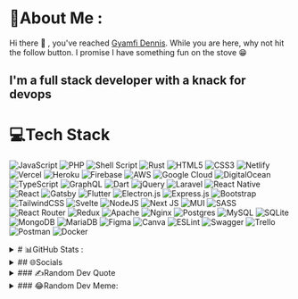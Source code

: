 # 💫About Me :
Hi there 👋 , you've reached [Gyamfi Dennis](gyamfidennist.com). While you are here, why not hit the follow button. I promise I have something fun on the stove 😁

## I'm a full stack developer with a knack for devops




# 💻Tech Stack
![JavaScript](https://img.shields.io/badge/javascript-%23323330.svg?style=plastic&logo=javascript&logoColor=%23F7DF1E) ![PHP](https://img.shields.io/badge/php-%23777BB4.svg?style=plastic&logo=php&logoColor=white) ![Shell Script](https://img.shields.io/badge/shell_script-%23121011.svg?style=plastic&logo=gnu-bash&logoColor=white) ![Rust](https://img.shields.io/badge/rust-%23000000.svg?style=plastic&logo=rust&logoColor=white) ![HTML5](https://img.shields.io/badge/html5-%23E34F26.svg?style=plastic&logo=html5&logoColor=white) ![CSS3](https://img.shields.io/badge/css3-%231572B6.svg?style=plastic&logo=css3&logoColor=white) ![Netlify](https://img.shields.io/badge/netlify-%23000000.svg?style=plastic&logo=netlify&logoColor=#00C7B7) ![Vercel](https://img.shields.io/badge/vercel-%23000000.svg?style=plastic&logo=vercel&logoColor=white) ![Heroku](https://img.shields.io/badge/heroku-%23430098.svg?style=plastic&logo=heroku&logoColor=white) ![Firebase](https://img.shields.io/badge/firebase-%23039BE5.svg?style=plastic&logo=firebase) ![AWS](https://img.shields.io/badge/AWS-%23FF9900.svg?style=plastic&logo=amazon-aws&logoColor=white) ![Google Cloud](https://img.shields.io/badge/Google%20Cloud-%234285F4.svg?style=plastic&logo=google-cloud&logoColor=white) ![DigitalOcean](https://img.shields.io/badge/DigitalOcean-%230167ff.svg?style=plastic&logo=digitalOcean&logoColor=white) ![TypeScript](https://img.shields.io/badge/typescript-%23007ACC.svg?style=plastic&logo=typescript&logoColor=white) ![GraphQL](https://img.shields.io/badge/-GraphQL-E10098?style=plastic&logo=graphql&logoColor=white) ![Dart](https://img.shields.io/badge/dart-%230175C2.svg?style=plastic&logo=dart&logoColor=white) ![jQuery](https://img.shields.io/badge/jquery-%230769AD.svg?style=plastic&logo=jquery&logoColor=white) ![Laravel](https://img.shields.io/badge/laravel-%23FF2D20.svg?style=plastic&logo=laravel&logoColor=white) ![React Native](https://img.shields.io/badge/react_native-%2320232a.svg?style=plastic&logo=react&logoColor=%2361DAFB) ![React](https://img.shields.io/badge/react-%2320232a.svg?style=plastic&logo=react&logoColor=%2361DAFB) ![Gatsby](https://img.shields.io/badge/Gatsby-%23663399.svg?style=plastic&logo=gatsby&logoColor=white) ![Flutter](https://img.shields.io/badge/Flutter-%2302569B.svg?style=plastic&logo=Flutter&logoColor=white) ![Electron.js](https://img.shields.io/badge/Electron-191970?style=plastic&logo=Electron&logoColor=white) ![Express.js](https://img.shields.io/badge/express.js-%23404d59.svg?style=plastic&logo=express&logoColor=%2361DAFB) ![Bootstrap](https://img.shields.io/badge/bootstrap-%23563D7C.svg?style=plastic&logo=bootstrap&logoColor=white) ![TailwindCSS](https://img.shields.io/badge/tailwindcss-%2338B2AC.svg?style=plastic&logo=tailwind-css&logoColor=white) ![Svelte](https://img.shields.io/badge/svelte-%23f1413d.svg?style=plastic&logo=svelte&logoColor=white) ![NodeJS](https://img.shields.io/badge/node.js-6DA55F?style=plastic&logo=node.js&logoColor=white) ![Next JS](https://img.shields.io/badge/Next-black?style=plastic&logo=next.js&logoColor=white) ![MUI](https://img.shields.io/badge/MUI-%230081CB.svg?style=plastic&logo=material-ui&logoColor=white) ![SASS](https://img.shields.io/badge/SASS-hotpink.svg?style=plastic&logo=SASS&logoColor=white) ![React Router](https://img.shields.io/badge/React_Router-CA4245?style=plastic&logo=react-router&logoColor=white) ![Redux](https://img.shields.io/badge/redux-%23593d88.svg?style=plastic&logo=redux&logoColor=white) ![Apache](https://img.shields.io/badge/apache-%23D42029.svg?style=plastic&logo=apache&logoColor=white) ![Nginx](https://img.shields.io/badge/nginx-%23009639.svg?style=plastic&logo=nginx&logoColor=white) ![Postgres](https://img.shields.io/badge/postgres-%23316192.svg?style=plastic&logo=postgresql&logoColor=white) ![MySQL](https://img.shields.io/badge/mysql-%2300f.svg?style=plastic&logo=mysql&logoColor=white) ![SQLite](https://img.shields.io/badge/sqlite-%2307405e.svg?style=plastic&logo=sqlite&logoColor=white) ![MongoDB](https://img.shields.io/badge/MongoDB-%234ea94b.svg?style=plastic&logo=mongodb&logoColor=white) ![MariaDB](https://img.shields.io/badge/MariaDB-003545?style=plastic&logo=mariadb&logoColor=white) 	![Figma](https://img.shields.io/badge/figma-%23F24E1E.svg?style=plastic&logo=figma&logoColor=white) ![Canva](https://img.shields.io/badge/Canva-%2300C4CC.svg?style=plastic&logo=Canva&logoColor=white) ![ESLint](https://img.shields.io/badge/ESLint-4B3263?style=plastic&logo=eslint&logoColor=white) ![Swagger](https://img.shields.io/badge/-Swagger-%23Clojure?style=plastic&logo=swagger&logoColor=white) ![Trello](https://img.shields.io/badge/Trello-%23026AA7.svg?style=plastic&logo=Trello&logoColor=white) ![Postman](https://img.shields.io/badge/Postman-FF6C37?style=plastic&logo=postman&logoColor=white) ![Docker](https://img.shields.io/badge/docker-%230db7ed.svg?style=plastic&logo=docker&logoColor=white)

<details>
  <summary># 📊GitHub Stats :</summary>

![](https://github-readme-stats.vercel.app/api?username=gyamfidennist&theme=radical&hide_border=false&include_all_commits=false&count_private=true)<br/>
![](https://github-readme-streak-stats.herokuapp.com/?user=gyamfidennist&theme=radical&hide_border=false)<br/>
![](https://github-readme-stats.vercel.app/api/top-langs/?username=gyamfidennist&theme=radical&hide_border=false&include_all_commits=false&count_private=true&layout=compact)
</details>

<details> <summary>
  ## 🌐Socials </summary>
While not particularly active but I'm present on these sites <br/>
[![LinkedIn](https://img.shields.io/badge/LinkedIn-%230077B5.svg?logo=linkedin&logoColor=white)](https://linkedin.com/in/gyamfidennist) [![Twitter](https://img.shields.io/badge/Twitter-%231DA1F2.svg?logo=Twitter&logoColor=white)](https://twitter.com/deegyamfi) 
</details>
<details> <summary>
  ### ✍️Random Dev Quote </summary>
![](https://quotes-github-readme.vercel.app/api?type=horizontal&theme=radical)
</details>
<details> <summary>### 😂Random Dev Meme: </summary>
<img src="https://random-memer.herokuapp.com/" width="512px"/>
</details>
<!--
**gyamfidennist/gyamfidennist** is a ✨ _special_ ✨ repository because its `README.md` (this file) appears on your GitHub profile.

Here are some ideas to get you started:

- 🔭 I’m currently working on ...
- 🌱 I’m currently learning ...
- 👯 I’m looking to collaborate on ...
- 🤔 I’m looking for help with ...
- 💬 Ask me about ...
- 📫 How to reach me: ...
- 😄 Pronouns: ...
- ⚡ Fun fact: ...
-->
